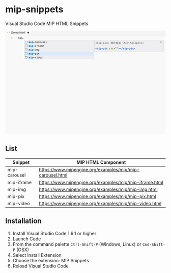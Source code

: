 # mip-snippets

Visual Studio Code MIP HTML Snippets

![preview](./images/preview.gif)

## List

Snippet | MIP HTML Component
--- | ---
mip-carousel | <https://www.mipengine.org/examples/mip/mip-carousel.html>
mip-iframe | <https://www.mipengine.org/examples/mip/mip-iframe.html>
mip-img | <https://www.mipengine.org/examples/mip/mip-img.html>
mip-pix | <https://www.mipengine.org/examples/mip/mip-pix.html>
mip-video | <https://www.mipengine.org/examples/mip/mip-video.html>

## Installation

1. Install Visual Studio Code 1.9.1 or higher
1. Launch Code
1. From the command palette `Ctrl-Shift-P` (Windows, Linux) or `Cmd-Shift-P` (OSX)
1. Select Install Extension
1. Choose the extension: MIP Snippets
1. Reload Visual Studio Code